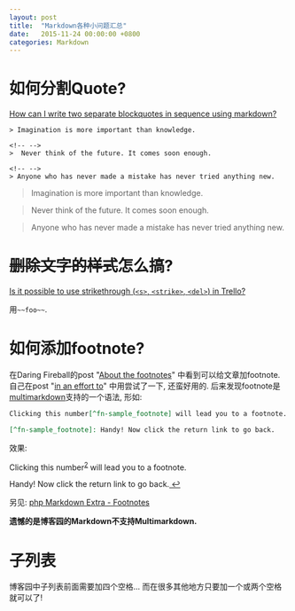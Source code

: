 ```yaml
---
layout: post
title:  "Markdown各种小问题汇总"
date:   2015-11-24 00:00:00 +0800
categories: Markdown
---
```


# 如何分割Quote?

[How can I write two separate blockquotes in sequence using markdown?](http://stackoverflow.com/questions/12979577/how-can-i-write-two-separate-blockquotes-in-sequence-using-markdown)

```
> Imagination is more important than knowledge.

<!-- -->
>  Never think of the future. It comes soon enough.

<!-- -->
> Anyone who has never made a mistake has never tried anything new.
```

> Imagination is more important than knowledge.

<!-- -->
>  Never think of the future. It comes soon enough.

<!-- -->
> Anyone who has never made a mistake has never tried anything new.

# ~~删除文字的样式~~怎么搞?

[Is it possible to use strikethrough (`<s>`, `<strike>`, `<del>`) in Trello?](http://webapps.stackexchange.com/questions/24394/is-it-possible-to-use-strikethrough-s-strike-del-in-trello)

用`~~foo~~`.

# 如何添加footnote?

在Daring Fireball的post "[About the footnotes](https://daringfireball.net/2005/07/footnotes)" 中看到可以给文章加footnote. 自己在post "[in an effort to](http://www.cnblogs.com/7z7chn/p/4982833.html)" 中用<a>尝试了一下, 还蛮好用的. 后来发现footnote是[multimarkdown](http://bywordapp.com/markdown/guide.html#section-mmd-footnotes)支持的一个语法, 形如:

```markdown
Clicking this number[^fn-sample_footnote] will lead you to a footnote.

[^fn-sample_footnote]: Handy! Now click the return link to go back.
```

效果:  

Clicking this number<a href="#fn:fn-sample_footnote" id="fnref:fn-sample_footnote" title="see footnote" style="  font-size: 0.8em;vertical-align: super;">2</a> will lead you to a footnote.

<p id="fn:fn-sample_footnote">Handy! Now click the return link to go back.<a href="#fnref:fn-sample_footnote" title="return to article" class="reversefootnote">&nbsp;↩</a></p>

另见: [php Markdown Extra - Footnotes](https://michelf.ca/projects/php-markdown/extra/#footnotes)

**遗憾的是博客园的Markdown不支持Multimarkdown.**

# 子列表
博客园中子列表前面需要加四个空格... 而在很多其他地方只要加一个或两个空格就可以了!